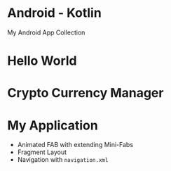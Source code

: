 # Android - Kotlin
My Android App Collection

# Hello World

# Crypto Currency Manager

# My Application

* Animated FAB with extending Mini-Fabs
* Fragment Layout
* Navigation with ```navigation.xml```
